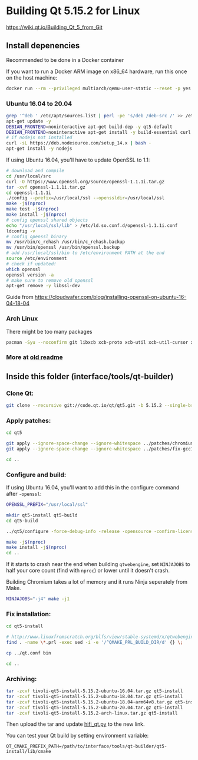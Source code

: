 # Building Qt 5.15.2 for Linux

https://wiki.qt.io/Building_Qt_5_from_Git

## Install depenencies

Recommended to be done in a Docker container

If you want to run a Docker ARM image on x86_64 hardware, run this once on the host machine:

```bash
docker run --rm --privileged multiarch/qemu-user-static --reset -p yes
```

### Ubuntu 16.04 to 20.04

```bash
grep '^deb ' /etc/apt/sources.list | perl -pe 's/deb /deb-src /' >> /etc/apt/sources.list
apt-get update -y
DEBIAN_FRONTEND=noninteractive apt-get build-dep -y qt5-default
DEBIAN_FRONTEND=noninteractive apt-get install -y build-essential curl perl python git '^libxcb.*-dev' libx11-xcb-dev libglu1-mesa-dev libxrender-dev libxi-dev libxkbcommon-dev libxkbcommon-x11-dev flex bison gperf libicu-dev libxslt-dev ruby libssl-dev libxcursor-dev libxcomposite-dev libxdamage-dev libxrandr-dev libdbus-1-dev libfontconfig1-dev libcap-dev libxtst-dev libpulse-dev libudev-dev libpci-dev libnss3-dev libasound2-dev libxss-dev libegl1-mesa-dev libgstreamer1.0-dev libgstreamer-plugins-base1.0-dev libproxy-dev xinput libopenal-dev ninja-build libre2-dev libminizip-dev libevent-dev libprotobuf-dev liblcms2-dev libharfbuzz-dev
# if nodejs not installed
curl -sL https://deb.nodesource.com/setup_14.x | bash -
apt-get install -y nodejs
```

If using Ubuntu 16.04, you'll have to update OpenSSL to 1.1:

```bash
# download and compile
cd /usr/local/src
curl -O https://www.openssl.org/source/openssl-1.1.1i.tar.gz
tar -xvf openssl-1.1.1i.tar.gz
cd openssl-1.1.1i
./config --prefix=/usr/local/ssl --openssldir=/usr/local/ssl
make -j$(nproc)
make test -j$(nproc)
make install -j$(nproc)
# config openssl shared objects
echo "/usr/local/ssl/lib" > /etc/ld.so.conf.d/openssl-1.1.1i.conf
ldconfig -v
# config openssl binary
mv /usr/bin/c_rehash /usr/bin/c_rehash.backup
mv /usr/bin/openssl /usr/bin/openssl.backup
# add /usr/local/ssl/bin to /etc/environment PATH at the end
source /etc/environment
# check if updated!
which openssl
openssl version -a
# make sure to remove old openssl
apt-get remove -y libssl-dev
```

Guide from https://cloudwafer.com/blog/installing-openssl-on-ubuntu-16-04-18-04

### Arch Linux

There might be too many packages

```bash
pacman -Syu --noconfirm git libxcb xcb-proto xcb-util xcb-util-cursor xcb-util-image xcb-util-keysyms xcb-util-renderutil xcb-util-wm libxi base-devel gperf python python2 mesa xf86-video-vesa xf86-video-intel vulkan-intel xf86-input-libinput libxcursor libxcomposite libxdamage libxrandr xorg-xrandr libxtst alsa-lib eglexternalplatform libglvnd gtk3 libinput tslib libxkbcommon libxkbcommon-x11 pulseaudio pulseaudio-alsa gstreamer nss re2 icu libwebp opus ffmpeg libvpx snappy minizip libevent jsoncpp protobuf libxml2 libxslt ninja gn ccache double-conversion libproxy openssl md4c nodejs npm wayland
```

### More at [old readme](README.old.md)

## Inside this folder (interface/tools/qt-builder)

### Clone Qt:

```bash
git clone --recursive git://code.qt.io/qt/qt5.git -b 5.15.2 --single-branch
```

### Apply patches:

```bash
cd qt5

git apply --ignore-space-change --ignore-whitespace ../patches/chromium-override-audio-output-permission.patch
git apply --ignore-space-change --ignore-whitespace ../patches/fix-gcc11.patch

cd ..
```

### Configure and build:

If using Ubuntu 16.04, you'll want to add this in the configure command after `-openssl`:

```bash
OPENSSL_PREFIX="/usr/local/ssl"
```

```bash
mkdir qt5-install qt5-build
cd qt5-build

../qt5/configure -force-debug-info -release -opensource -confirm-license -recheck-all -openssl -nomake tools -nomake tests -nomake examples -skip qttranslations -skip qtserialport -skip qt3d -skip qtquick3d -skip qtlocation -skip qtsensors -skip qtgamepad -skip qtspeech -skip qtcharts -skip qtx11extras -skip qtmacextras -skip qtvirtualkeyboard -skip qtpurchasing -skip qtdatavis3d -skip qtpim -skip qtdocgallery -webengine-proprietary-codecs -no-warnings-are-errors -no-pch -c++std c++14 -prefix ../qt5-install

make -j$(nproc)
make install -j$(nproc)
cd ..
```

If it starts to crash near the end when building `qtwebengine`, set `NINJAJOBS` to half your core count (find with `nproc`) or lower until it doesn't crash.

Building Chromium takes a lot of memory and it runs Ninja seperately from Make.

```bash
NINJAJOBS="-j4" make -j1
```

### Fix installation:

```bash
cd qt5-install

# http://www.linuxfromscratch.org/blfs/view/stable-systemd/x/qtwebengine.html
find . -name \*.prl -exec sed -i -e '/^QMAKE_PRL_BUILD_DIR/d' {} \;

cp ../qt.conf bin

cd ..
```

### Archiving:

```bash
tar -zcvf tivoli-qt5-install-5.15.2-ubuntu-16.04.tar.gz qt5-install
tar -zcvf tivoli-qt5-install-5.15.2-ubuntu-18.04.tar.gz qt5-install
tar -zcvf tivoli-qt5-install-5.15.2-ubuntu-18.04-arm64v8.tar.gz qt5-install
tar -zcvf tivoli-qt5-install-5.15.2-ubuntu-20.04.tar.gz qt5-install
tar -zcvf tivoli-qt5-install-5.15.2-arch-linux.tar.gz qt5-install
```

Then upload the tar and update [hifi_qt.py](../../hifi_qt.py) to the new link.

You can test your Qt build by setting environment variable:

```env
QT_CMAKE_PREFIX_PATH=/path/to/interface/tools/qt-builder/qt5-install/lib/cmake
```
